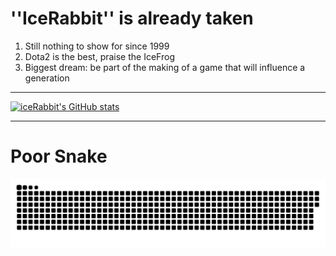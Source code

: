 # ''IceRabbit'' is already taken
1. Still nothing to show for since 1999
2. Dota2 is the best, praise the IceFrog
3. Biggest dream: be part of the making of a game that will influence a generation

---
[![iceRabbit's GitHub stats](https://github-readme-stats.vercel.app/api?username=iceRabbit1999)](https://github.com/anuraghazra/github-readme-stats)

---
# Poor Snake
<img src="https://github.com/IceRabbit1999/IceRabbit1999/blob/output/github-snake.svg">
